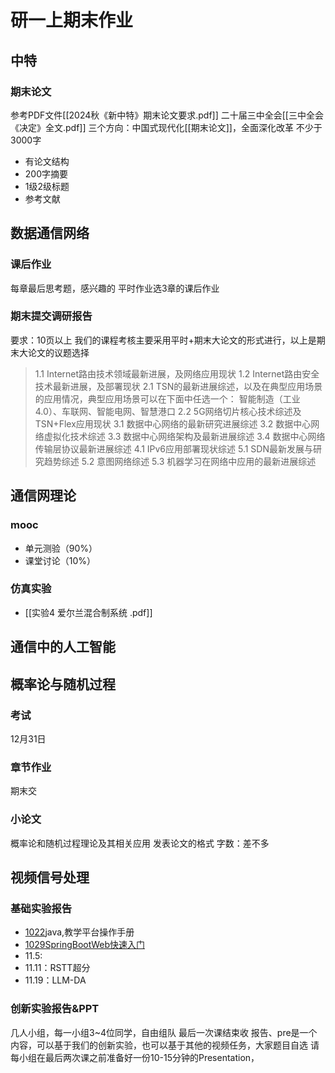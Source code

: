 # 研一上期末作业
## 中特
### 期末论文
参考PDF文件[[2024秋《新中特》期末论文要求.pdf]]
二十届三中全会[[三中全会《决定》全文.pdf]]
三个方向：中国式现代化[[期末论文]]，全面深化改革
不少于3000字
- 有论文结构
- 200字摘要
- 1级2级标题
- 参考文献

## 数据通信网络
### 课后作业
每章最后思考题，感兴趣的
平时作业选3章的课后作业
### 期末提交调研报告
要求：10页以上
我们的课程考核主要采用平时+期末大论文的形式进行，以上是期末大论文的议题选择
> 1.1 Internet路由技术领域最新进展，及网络应用现状
> 1.2 Internet路由安全技术最新进展，及部署现状
> 2.1 TSN的最新进展综述，以及在典型应用场景的应用情况，典型应用场景可以在下面中任选一个：
>          智能制造（工业4.0）、车联网、智能电网、智慧港口
> 2.2 5G网络切片核心技术综述及TSN+Flex应用现状
> 3.1 数据中心网络的最新研究进展综述
> 3.2 数据中心网络虚拟化技术综述
> 3.3 数据中心网络架构及最新进展综述
> 3.4 数据中心网络传输层协议最新进展综述
> 4.1 IPv6应用部署现状综述
> 5.1 SDN最新发展与研究趋势综述
> 5.2 意图网络综述
> 5.3 机器学习在网络中应用的最新进展综述

## 通信网理论
### mooc
- 单元测验（90%）
- 课堂讨论（10%）
### 仿真实验
- [[实验4 爱尔兰混合制系统 .pdf]]

## 通信中的人工智能

## 概率论与随机过程
### 考试
12月31日
### 章节作业
期末交
### 小论文
概率论和随机过程理论及其相关应用
发表论文的格式
字数：差不多

## 视频信号处理
### 基础实验报告
- [1022](https://github.com/naive0409/videoProcessing/commit/3bc93d4b0400023a0da9030c310b9bf4e49727a7)java,教学平台操作手册
- [1029SpringBootWeb快速入门](https://github.com/naive0409/videoProcessing/commit/c34a6e1f0aa8a8902753262b114f5641dbdcc2e8)
- 11.5:
- 11.11：RSTT超分
- 11.19：LLM-DA
### 创新实验报告&PPT
几人小组，每一小组3~4位同学，自由组队
最后一次课结束收
报告、pre是一个内容，可以基于我们的创新实验，也可以基于其他的视频任务，大家题目自选
请每小组在最后两次课之前准备好一份10-15分钟的Presentation，

